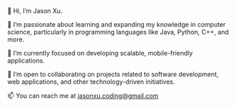 👋 Hi, I’m Jason Xu.

👀 I’m passionate about learning and expanding my knowledge in computer science, particularly in programming languages like Java, Python, C++, and more.

🌱 I’m currently focused on developing scalable, mobile-friendly applications.

💼 I’m open to collaborating on projects related to software development, web applications, and other technology-driven initiatives.

📫 You can reach me at jasonxu.coding@gmail.com
<!---
jason-xuu/jason-xuu is a ✨ special ✨ repository because its `README.md` (this file) appears on your GitHub profile.
You can click the Preview link to take a look at your changes.
--->
